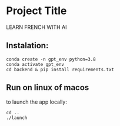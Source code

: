 # Project Title
LEARN FRENCH WITH AI


##  Instalation: 

```
conda create -n gpt_env python=3.8
conda activate gpt_env
cd backend & pip install requirements.txt
```

##  Run on linux of macos
to launch the app locally: 
```
cd .. 
./launch
```
